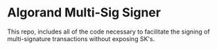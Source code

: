 # Algorand Multi-Sig Signer

This repo, includes all of the code necessary to facilitate the signing of multi-signature transactions without exposing SK's.